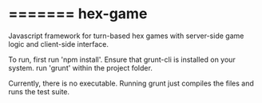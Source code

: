 =======
hex-game
========

Javascript framework for turn-based hex games with server-side game logic and client-side interface.

To run, first run 'npm install'.
Ensure that grunt-cli is installed on your system.
run 'grunt' within the project folder.

Currently, there is no executable. Running grunt just compiles the files and runs the test suite.

